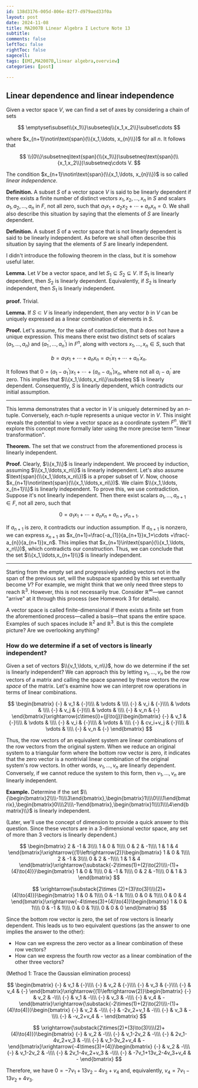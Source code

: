 ```yaml
---
id: 138d3176-005d-806e-82f7-d979aed33f0a
layout: post
date: 2024-11-08
title: MA2007B Linear Algebra I Lecture Note 13
subtitle: 
comments: false
leftToc: false
rightToc: false
sagecell: 
tags: [EMI,MA2007B,linear algebra,overview]
categories: [post]

---
```


## Linear dependence and linear independence


Given a vector space $V$, we can find a set of axes by considering a chain of sets


$$
\emptyset\subset\\{x_1\\}\subseteq\\{x_1,x_2\\}\subset\cdots
$$


where $x_{n+1}\notin\text{span}(\\{x_1,\ldots, x_{n}\\})$ for all $n$. It follows that


$$
\\{0\\}\subsetneq\text{span}(\\{x_1\\})\subsetneq\text{span}(\\{x_1,x_2\\})\subsetneq\cdots V.
$$


The condition $x_{n+1}\notin\text{span}(\\{x_1,\ldots, x_{n}\\})$ is so called _linear independence._


**Definition.** A subset $S$ of a vector space $V$ is said to be linearly dependent if there exists a finite number of distinct vectors $x_1, x_2,\ldots, x_n$ in $S$ and scalars $a_1,a_2,\ldots,a_n$ in $F$, not all zero, such that $a_1x_1+a_2x_2+\cdots+a_nx_n=0$. We shall also describe this situation by saying that the elements of $S$ are linearly dependent.


**Definition.** A subset $S$ of a vector space that is not linearly dependent is said to be linearly independent. As before we shall often describe this situation by saying that the elements of $S$ are linearly independent.


I didn't introduce the following theorem in the class, but it is somehow useful later.


**Lemma.** Let $V$ be a vector space, and let $S_1\subseteq S_2\subseteq V$. If $S_1$ is linearly dependent, then $S_2$ is linearly dependent. Equivalently, if $S_2$ is linearly independent, then $S_1$ is linearly independent.


**proof.** Trivial. 


**Lemma.** If $S\subset V$ is linearly independent, then any vector $b$ in $V$ can be uniquely expressed as a linear combination of elements in $S$.


**Proof.** Let's assume, for the sake of contradiction, that $b$ does not have a unique expression. This means there exist two distinct sets of scalars $(a_1,\ldots,a_n)$ and $(a^{\prime}_1,\ldots,a^{\prime}_n)$ in $F^n$, along with vectors $x_1,\ldots,x_n\in S$, such that


$$
b=a_1x_1+\cdots +a_nx_n=a^{\prime}_1x_1+\cdots+a^{\prime}_nx_n.
$$


It follows that $0=(a_1-a^{\prime}_1)x_1+\cdots+(a_n-a^{\prime}_n)x_n$, where not all $a_i-a^{\prime}_i$ are zero. This implies that $\\{x_1,\ldots,x_n\\}\subseteq S$ is linearly dependent. Consequently, $S$ is linearly dependent, which contradicts our initial assumption.


---


This lemma demonstrates that a vector in $V$ is uniquely determined by an $n$-tuple. Conversely, each $n$-tuple represents a unique vector in $V$. This insight reveals the potential to view a vector space as a coordinate system $F^n$. We'll explore this concept more formally later using the more precise term "linear transformation".


**Theorem.** The set that we construct from the aforementioned process is linearly independent. 


**Proof.** Clearly, $\\{x_1\\}$ is linearly independent. We proceed by induction, assuming $\\{x_1,\ldots,x_n\\}$ is linearly independent. Let's also assume $\text{span}(\\{x_1,\ldots,x_n\\})$ is a proper subset of $V$. Now, choose $x_{n+1}\notin\text{span}(\\{x_1,\ldots,x_n\\})$. We claim $\\{x_1,\ldots, x_{n+1}\\}$ is linearly independent. To prove this, we use contradiction. Suppose it's not linearly independent. Then there exist scalars $a_1,\ldots, a_{n+1}\in F$, not all zero, such that


$$
0=a_1x_1+\cdots+a_{n}x_n+a_{n+1}x_{n+1}.
$$


If $a_{n+1}$ is zero, it contradicts our induction assumption. If $a_{n+1}$ is nonzero, we can express $x_{n+1}$ as $x_{n+1}=\frac{-a_{1}}{a_{n+1}}x_1+\cdots +\frac{-a_{n}}{a_{n+1}}x_n$. This implies that $x_{n+1}\in\text{span}(\\{x_1,\ldots, x_n\\})$, which contradicts our construction. Thus, we can conclude that the set $\\{x_1,\ldots,x_{n+1}\\}$ is linearly independent.


---


Starting from the empty set and progressively adding vectors not in the span of the previous set, will the subspace spanned by this set eventually become $V$? For example, we might think that we only need three steps to reach $\mathbb{R}^3$. However, this is not necessarily true. Consider $\mathbb{R}^\infty$—we cannot "arrive" at it through this process (see Homework 3 for details).


A vector space is called finite-dimensional if there exists a finite set from the aforementioned process—called a basis—that spans the entire space. Examples of such spaces include $\mathbb{R}^2$ and $\mathbb{R}^3$. But is this the complete picture? Are we overlooking anything?


### How do we determine if a set of vectors is linearly independent?


Given a set of vectors $\\{v_1,\ldots, v_n\\}$, how do we determine if the set is linearly independent? We can approach this by letting $v_1,\ldots, v_n$ be the row vectors of a matrix and calling the space spanned by these vectors the _row space_ of the matrix. Let's examine how we can interpret row operations in terms of linear combinations.


$$
\begin{bmatrix}
 {-} & v_1 & {-}\\\\
& \vdots & \\\\
 {-} & v_i & {-}\\\\
& \vdots & \\\\
 {-} & v_j & {-}\\\\
& \vdots & \\\\
{-} & v_n & {-}
\end{bmatrix}\xrightarrow{c\times(i)+(j)\to(j)}\begin{bmatrix}
 {-} & v_1 & {-}\\\\
& \vdots & \\\\
 {-} & v_i & {-}\\\\
& \vdots & \\\\
 {-} & cv_i+v_j & {-}\\\\
& \vdots & \\\\
 {-} & v_n & {-}
\end{bmatrix}
$$


Thus, the row vectors of an equivalent system are linear combinations of the row vectors from the original system. When we reduce an original system to a triangular form where the bottom row vector is zero, it indicates that the zero vector is a nontrivial linear combination of the original system's row vectors. In other words, $v_1,\ldots, v_n$ are linearly dependent. Conversely, if we cannot reduce the system to this form, then $v_1,\ldots,v_n$ are linearly independent.


**Example.** Determine if the set $\\{\begin{bmatrix}2\\\\-1\\\\3\end{bmatrix},\begin{bmatrix}1\\\\0\\\\1\end{bmatrix},\begin{bmatrix}0\\\\2\\\\-1\end{bmatrix},\begin{bmatrix}1\\\\1\\\\4\end{bmatrix}\\}$ is linearly independent.


(Later, we'll use the concept of dimension to provide a quick answer to this question. Since these vectors are in a 3-dimensional vector space, any set of more than 3 vectors is linearly dependent.)


$$
\begin{bmatrix}
2 & -1 & 3\\\\
1 & 0 & 1\\\\
0 & 2 & -1\\\\
1 & 1 & 4
\end{bmatrix}\xrightarrow{(1)\leftrightarrow(2)}\begin{bmatrix}
1 & 0 & 1\\\\
2 & -1 & 3\\\\
0 & 2 & -1\\\\
1 & 1 & 4
\end{bmatrix}\xrightarrow{\substack{-2\times(1)+(2)\to(2)\\\\-(1)+(4)\to(4)}}\begin{bmatrix}
1 & 0 & 1\\\\
0 & -1 & 1\\\\
0 & 2 & -1\\\\
0 & 1 & 3
\end{bmatrix}
$$


$$
\xrightarrow{\substack{2\times (2)+(3)\to(3)\\\\(2)+(4)\to(4)}}\begin{bmatrix}
1 & 0 & 1\\\\
0 & -1 & 1\\\\
0 & 0 & 1\\\\
0 & 0 & 4
\end{bmatrix}\xrightarrow{-4\times(3)+(4)\to(4)}\begin{bmatrix}
1 & 0 & 1\\\\
0 & -1 & 1\\\\
0 & 0 & 1\\\\
0 & 0 & 0
\end{bmatrix}
$$


Since the bottom row vector is zero, the set of row vectors is linearly dependent. This leads us to two equivalent questions (as the answer to one implies the answer to the other):

- How can we express the zero vector as a linear combination of these row vectors?
- How can we express the fourth row vector as a linear combination of the other three vectors?

(Method 1: Trace the Gaussian elimination process)


$$
\begin{bmatrix}
{-} & v_1 & {-}\\\\
{-} & v_2 & {-}\\\\
{-} & v_3 & {-}\\\\
{-} & v_4 & {-}
\end{bmatrix}\xrightarrow{(1)\leftrightarrow(2)}\begin{bmatrix}
{-} & v_2 & -\\\\
{-} & v_1 & -\\\\
{-} & v_3 & -\\\\
{-} & v_4 & -
\end{bmatrix}\xrightarrow{\substack{-2\times(1)+(2)\to(2)\\\\-(1)+(4)\to(4)}}\begin{bmatrix}
{-} & v_2 & -\\\\
{-} & -2v_2+v_1 & -\\\\
{-} & v_3 & -\\\\
{-} & -v_2+v_4 & -
\end{bmatrix}
$$


$$
\xrightarrow{\substack{2\times(2)+(3)\to(3)\\\\(2)+(4)\to(4)}}\begin{bmatrix}
{-} & v_2 & -\\\\
{-} & v_1-2v_2 & -\\\\
{-} & 2v_1-4v_2+v_3 & -\\\\
{-} & v_1-3v_2+v_4 & -
\end{bmatrix}\xrightarrow{-4\times(3)+(4)}\begin{bmatrix}
{-} & v_2 & -\\\\
{-} & v_1-2v_2 & -\\\\
{-} & 2v_1-4v_2+v_3 & -\\\\
{-} & -7v_1+13v_2-4v_3+v_4 & -
\end{bmatrix}
$$


Therefore, we have $0=-7v_1+13v_2-4v_3+v_4$ and, equivalently, $v_4=7v_1-13v_2+4v_3$.

